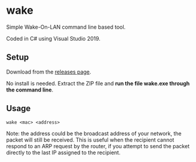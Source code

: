 # wake
Simple Wake-On-LAN command line based tool.

Coded in C# using Visual Studio 2019.

## Setup

Download from the [releases page](https://github.com/mogligit/wake/releases).

No install is needed. Extract the ZIP file and **run the file wake.exe through the command line**.

## Usage

`wake <mac> <address>`

Note: the address could be the broadcast address of your network, the packet will still be received. This is useful when the recipient cannot respond to an ARP request by the router, if you attempt to send the packet directly to the last IP assigned to the recipient.
